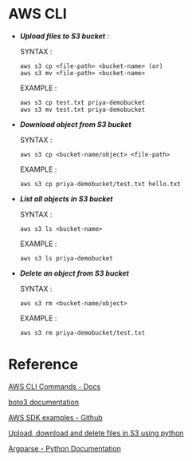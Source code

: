 # AWS CLI

- _**Upload files to S3 bucket**_ :

    SYNTAX : 
    ```
    aws s3 cp <file-path> <bucket-name> (or)
    aws s3 mv <file-path> <bucket-name>
    ```

    EXAMPLE :
    ```
    aws s3 cp test.txt priya-demobucket
    aws s3 mv test.txt priya-demobucket
    ```

- _**Download object from S3 bucket**_ 

    SYNTAX : 
    ```
    aws s3 cp <bucket-name/object> <file-path> 
    ```

    EXAMPLE :
    ```
    aws s3 cp priya-demobucket/test.txt hello.txt
    ```
- _**List all objects in S3 bucket**_

    SYNTAX : 
    ```
    aws s3 ls <bucket-name>
    ```

    EXAMPLE :
    ```
    aws s3 ls priya-demobucket
    ```

- _**Delete an object from S3 bucket**_

    SYNTAX : 
    ```
    aws s3 rm <bucket-name/object>
    ```

    EXAMPLE :
    ```
    aws s3 rm priya-demobucket/test.txt
    ```

# Reference

[AWS CLI Commands - Docs](https://docs.aws.amazon.com/cli/latest/userguide/cli-services-s3-commands.html)

[boto3 documentation](https://boto3.amazonaws.com/v1/documentation/api/latest/reference/services/s3.html)

[AWS SDK examples - Github](https://github.com/awsdocs/aws-doc-sdk-examples/blob/main/python/example_code/s3/s3_basics/object_wrapper.py)

[Upload, download and delete files in S3 using python](https://www.datacourses.com/how-to-upload-download-and-delete-files-on-s3-server-in-python-3111/)

[Argparse - Python Documentation](https://docs.python.org/3/library/argparse.html)